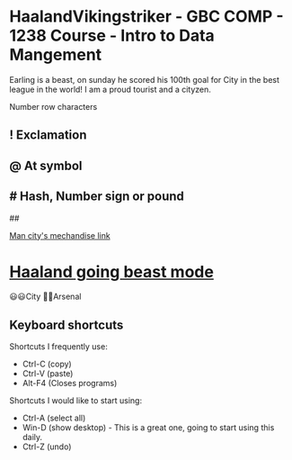 # HaalandVikingstriker - GBC COMP - 1238 Course - Intro to Data Mangement
Earling is a beast, on sunday he scored his 100th goal for City in the best league in the world! I am a proud tourist and a cityzen.

Number row characters
## ! Exclamation 
## @ At symbol
## # Hash, Number sign or pound
\#\#

[Man city's mechandise link](https://shop.mancity.com/ca/en/kits/)
# [Haaland going beast mode](https://www.espn.com/soccer/story/_/id/41301639/erling-haaland-100th-man-city-goal-cristiano-ronaldo-record)

:smiley::smiley:City
:anger::angry:Arsenal


## Keyboard shortcuts
Shortcuts I frequently use: 
- Ctrl-C (copy)
- Ctrl-V (paste)
- Alt-F4 (Closes programs)

Shortcuts I would like to start using: 
- Ctrl-A (select all)
- Win-D (show desktop) - This is a great one, going to start using this daily.
- Ctrl-Z (undo)

